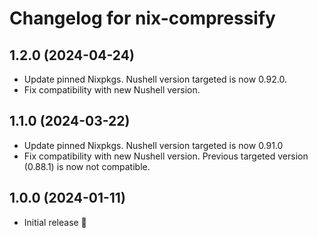 # Changelog for nix-compressify

## 1.2.0 (2024-04-24)
* Update pinned Nixpkgs. Nushell version targeted is now 0.92.0.
* Fix compatibility with new Nushell version. 

## 1.1.0 (2024-03-22)
* Update pinned Nixpkgs. Nushell version targeted is now 0.91.0
* Fix compatibility with new Nushell version. Previous targeted version (0.88.1) is now not compatible.

## 1.0.0 (2024-01-11)
* Initial release 🎉
